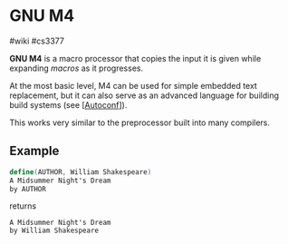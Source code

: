 # GNU M4
#wiki #cs3377 

**GNU M4** is a macro processor that copies the input it is given while expanding _macros_ as it progresses.

At the most basic level, M4 can be used for simple embedded text replacement, but it can also serve as an advanced language for building build systems (see [[Autoconf]]).

This works very similar to the preprocessor built into many compilers.

## Example
```m4
define(AUTHOR, William Shakespeare)
A Midsummer Night's Dream
by AUTHOR
```

returns

```text
A Midsummer Night's Dream
by William Shakespeare
```

[//begin]: # "Autogenerated link references for markdown compatibility"
[Autoconf]: Autoconf.md "Autoconf"
[//end]: # "Autogenerated link references"